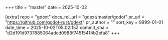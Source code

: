 +++
title = "master"
date = 2025-10-02

[extra]
repo = "gdext"
docs_rel_url = "gdext/master/godot"
pr_url = "https://github.com/godot-rust/gdext"
pr_author = ""
sort_key = 9999-01-01
date_time = 2025-10-02T05:02:15Z
commit_sha = "d2d191d9737885064adcd0988f74515414b2efa8"
+++


